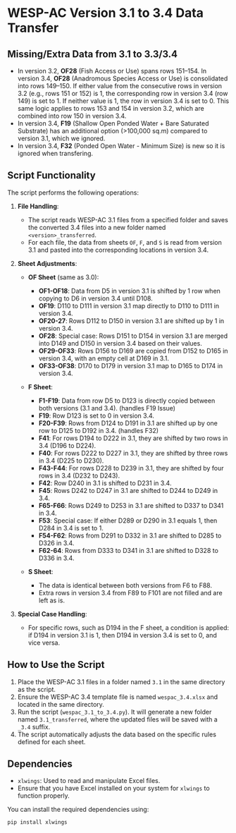 # WESP-AC Version 3.1 to 3.4 Data Transfer


## Missing/Extra Data from 3.1 to 3.3/3.4
- In version 3.2, **OF28** (Fish Access or Use) spans rows 151–154. In version 3.4, **OF28** (Anadromous Species Access or Use) is consolidated into rows 149–150. If either value from the consecutive rows in version 3.2 (e.g., rows 151 or 152) is 1, the corresponding row in version 3.4 (row 149) is set to 1. If neither value is 1, the row in version 3.4 is set to 0. This same logic applies to rows 153 and 154 in version 3.2, which are combined into row 150 in version 3.4.
- In version 3.4, **F19** (Shallow Open Ponded Water + Bare Saturated Substrate) has an additional option (>100,000 sq.m) compared to version 3.1, which we ignored.
- In version 3.4, **F32** (Ponded Open Water - Minimum Size) is new so it is ignored when transfering.






## Script Functionality

The script performs the following operations:

1. **File Handling**:
   - The script reads WESP-AC 3.1 files from a specified folder and saves the converted 3.4 files into a new folder named `<version>_transferred`.
   - For each file, the data from sheets `OF`, `F`, and `S` is read from version 3.1 and pasted into the corresponding locations in version 3.4.

2. **Sheet Adjustments**:
   - **OF Sheet** (same as 3.0):
		- **OF1-OF18**: Data from D5 in version 3.1 is shifted by 1 row when copying to D6 in version 3.4 until D108.
		- **OF19**: D110 to D111 in version 3.1 map directly to D110 to D111 in version 3.4.
		- **OF20-27**: Rows D112 to D150 in version 3.1 are shifted up by 1 in version 3.4.
		- **OF28**: Special case: Rows D151 to D154 in version 3.1 are merged into D149 and D150 in version 3.4 based on their values.
		- **OF29-OF33**: Rows D156 to D169 are copied from D152 to D165 in version 3.4, with an empty cell at D169 in 3.1.
		- **OF33-OF38**: D170 to D179 in version 3.1 map to D165 to D174 in version 3.4.

   - **F Sheet**:
		- **F1-F19**: Data from row D5 to D123 is directly copied between both versions (3.1 and 3.4). (handles F19 Issue)
		- **F19**: Row D123 is set to 0 in version 3.4. 
		- **F20-F39**: Rows from D124 to D191 in 3.1 are shifted up by one row to D125 to D192 in 3.4. (handles F32)
		- **F41**: For rows D194 to D222 in 3.1, they are shifted by two rows in 3.4 (D196 to D224).
		- **F40**: For rows D222 to D227 in 3.1, they are shifted by three rows in 3.4 (D225 to D230).
		- **F43-F44**: For rows D228 to D239 in 3.1, they are shifted by four rows in 3.4 (D232 to D243).
		- **F42**: Row D240 in 3.1 is shifted to D231 in 3.4.
		- **F45**: Rows D242 to D247 in 3.1 are shifted to D244 to D249 in 3.4.
		- **F65-F66**: Rows D249 to D253 in 3.1 are shifted to D337 to D341 in 3.4.
		- **F53**: Special case: If either D289 or D290 in 3.1 equals 1, then D284 in 3.4 is set to 1.
		- **F54-F62**: Rows from D291 to D332 in 3.1 are shifted to D285 to D326 in 3.4.
		- **F62-64**: Rows from D333 to D341 in 3.1 are shifted to D328 to D336 in 3.4.


   - **S Sheet**:
     - The data is identical between both versions from F6 to F88.
     - Extra rows in version 3.4 from F89 to F101 are not filled and are left as is.

3. **Special Case Handling**:
   - For specific rows, such as D194 in the F sheet, a condition is applied: if D194 in version 3.1 is 1, then D194 in version 3.4 is set to 0, and vice versa.

## How to Use the Script

1. Place the WESP-AC 3.1 files in a folder named `3.1` in the same directory as the script.
2. Ensure the WESP-AC 3.4 template file is named `wespac_3.4.xlsx` and located in the same directory.
3. Run the script (`wespac_3.1_to_3.4.py`). It will generate a new folder named `3.1_transferred`, where the updated files will be saved with a `_3.4` suffix.
4. The script automatically adjusts the data based on the specific rules defined for each sheet.

## Dependencies

- `xlwings`: Used to read and manipulate Excel files.
- Ensure that you have Excel installed on your system for `xlwings` to function properly.

You can install the required dependencies using:

```bash
pip install xlwings
